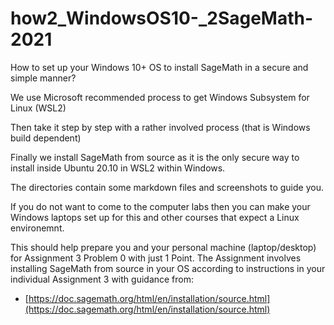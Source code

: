 # how2_WindowsOS10-_2SageMath-2021

How to set up your Windows 10+ OS to install SageMath in a secure and simple manner?

We use Microsoft recommended process to get Windows Subsystem for Linux (WSL2)

Then take it step by step with a rather involved process (that is Windows build dependent)

Finally we install SageMath from source as it is the only secure way to install inside Ubuntu 20.10 in WSL2 within Windows.

The directories contain some markdown files and screenshots to guide you.

If you do not want to come to the computer labs then you can make your Windows laptops set up for this and other courses that expect a Linux environemnt.

This should help prepare you and your personal machine (laptop/desktop) for Assignment 3 Problem 0 with just 1 Point.
The Assignment involves installing SageMath from source in your OS according to instructions in your individual Assignment 3 with guidance from:

- [https://doc.sagemath.org/html/en/installation/source.html](https://doc.sagemath.org/html/en/installation/source.html)

